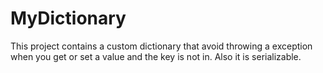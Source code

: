 # MyDictionary
This project contains a custom dictionary that avoid throwing a exception when you get or set a value and the key is not in. Also it is serializable.
